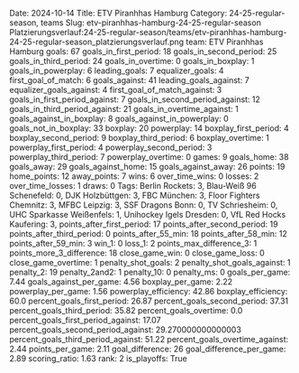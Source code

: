 Date: 2024-10-14
Title: ETV Piranhhas Hamburg
Category: 24-25-regular-season, teams
Slug: etv-piranhhas-hamburg-24-25-regular-season
Platzierungsverlauf:24-25-regular-season/teams/etv-piranhhas-hamburg-24-25-regular-season_platzierungsverlauf.png
team: ETV Piranhhas Hamburg
goals: 67
goals_in_first_period: 18
goals_in_second_period: 25
goals_in_third_period: 24
goals_in_overtime: 0
goals_in_boxplay: 1
goals_in_powerplay: 6
leading_goals: 7
equalizer_goals: 4
first_goal_of_match: 6
goals_against: 41
leading_goals_against: 7
equalizer_goals_against: 4
first_goal_of_match_against: 3
goals_in_first_period_against: 7
goals_in_second_period_against: 12
goals_in_third_period_against: 21
goals_in_overtime_against: 1
goals_against_in_boxplay: 8
goals_against_in_powerplay: 0
goals_not_in_boxplay: 33
boxplay: 20
powerplay: 14
boxplay_first_period: 4
boxplay_second_period: 9
boxplay_third_period: 6
boxplay_overtime: 1
powerplay_first_period: 4
powerplay_second_period: 3
powerplay_third_period: 7
powerplay_overtime: 0
games: 9
goals_home: 38
goals_away: 29
goals_against_home: 15
goals_against_away: 26
points: 19
home_points: 12
away_points: 7
wins: 6
over_time_wins: 0
losses: 2
over_time_losses: 1
draws: 0
Tags:  Berlin Rockets: 3,  Blau-Weiß 96 Schenefeld: 0,  DJK Holzbüttgen: 3,  FBC München: 3,  Floor Fighters Chemnitz: 3,  MFBC Leipzig: 3,  SSF Dragons Bonn: 0,  TV Schriesheim: 0,  UHC Sparkasse Weißenfels: 1,  Unihockey Igels Dresden: 0,  VfL Red Hocks Kaufering: 3,
points_after_first_period: 17
points_after_second_period: 19
points_after_third_period: 0
points_after_55_min: 18
points_after_58_min: 12
points_after_59_min: 3
win_1: 0
loss_1: 2
points_max_difference_3: 1
points_more_3_difference: 18
close_game_win: 0
close_game_loss: 0
close_game_overtime: 1
penalty_shot_goals: 2
penalty_shot_goals_against: 1
penalty_2: 19
penalty_2and2: 1
penalty_10: 0
penalty_ms: 0
goals_per_game: 7.44
goals_against_per_game: 4.56
boxplay_per_game: 2.22
powerplay_per_game: 1.56
powerplay_efficiency: 42.86
boxplay_efficiency: 60.0
percent_goals_first_period: 26.87
percent_goals_second_period: 37.31
percent_goals_third_period: 35.82
percent_goals_overtime: 0.0
percent_goals_first_period_against: 17.07
percent_goals_second_period_against: 29.270000000000003
percent_goals_third_period_against: 51.22
percent_goals_overtime_against: 2.44
points_per_game: 2.11
goal_difference: 26
goal_difference_per_game: 2.89
scoring_ratio: 1.63
rank: 2
is_playoffs: True

